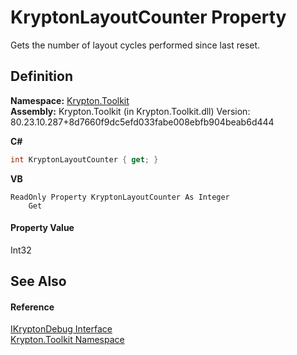 # KryptonLayoutCounter Property


Gets the number of layout cycles performed since last reset.



## Definition
**Namespace:** <a href="79d2eac2-21f4-54ff-7552-b20c33c30600.md">Krypton.Toolkit</a>  
**Assembly:** Krypton.Toolkit (in Krypton.Toolkit.dll) Version: 80.23.10.287+8d7660f9dc5efd033fabe008ebfb904beab6d444

**C#**
``` C#
int KryptonLayoutCounter { get; }
```
**VB**
``` VB
ReadOnly Property KryptonLayoutCounter As Integer
	Get
```



#### Property Value
Int32

## See Also


#### Reference
<a href="6899ed6c-2a78-c461-b574-fb8c8ccc28a6.md">IKryptonDebug Interface</a>  
<a href="79d2eac2-21f4-54ff-7552-b20c33c30600.md">Krypton.Toolkit Namespace</a>  
